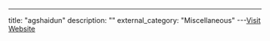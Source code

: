---
title: "agshaidun"
description: ""
external_category: "Miscellaneous"
---[Visit Website](https://github.com/agshaidun)

